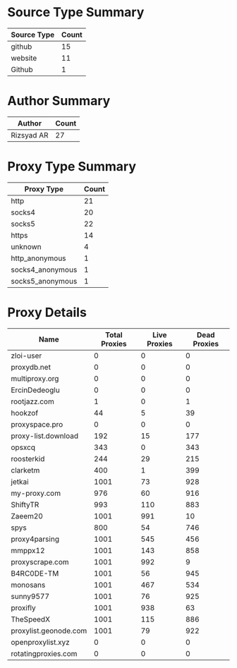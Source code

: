 # Source Type Summary

| Source Type | Count |
|-------------|-------|
| github | 15 |
| website | 11 |
| Github | 1 |


# Author Summary

| Author | Count |
|--------|-------|
| Rizsyad AR | 27 |


# Proxy Type Summary

| Proxy Type | Count |
|------------|-------|
| http | 21 |
| socks4 | 20 |
| socks5 | 22 |
| https | 14 |
| unknown | 4 |
| http_anonymous | 1 |
| socks4_anonymous | 1 |
| socks5_anonymous | 1 |


# Proxy Details

| Name | Total Proxies | Live Proxies | Dead Proxies |
|------|---------------|--------------|---------------|
| zloi-user | 0 | 0 | 0 |
| proxydb.net | 0 | 0 | 0 |
| multiproxy.org | 0 | 0 | 0 |
| ErcinDedeoglu | 0 | 0 | 0 |
| rootjazz.com | 1 | 0 | 1 |
| hookzof | 44 | 5 | 39 |
| proxyspace.pro | 0 | 0 | 0 |
| proxy-list.download | 192 | 15 | 177 |
| opsxcq | 343 | 0 | 343 |
| roosterkid | 244 | 29 | 215 |
| clarketm | 400 | 1 | 399 |
| jetkai | 1001 | 73 | 928 |
| my-proxy.com | 976 | 60 | 916 |
| ShiftyTR | 993 | 110 | 883 |
| Zaeem20 | 1001 | 991 | 10 |
| spys | 800 | 54 | 746 |
| proxy4parsing | 1001 | 545 | 456 |
| mmppx12 | 1001 | 143 | 858 |
| proxyscrape.com | 1001 | 992 | 9 |
| B4RC0DE-TM | 1001 | 56 | 945 |
| monosans | 1001 | 467 | 534 |
| sunny9577 | 1001 | 76 | 925 |
| proxifly | 1001 | 938 | 63 |
| TheSpeedX | 1001 | 115 | 886 |
| proxylist.geonode.com | 1001 | 79 | 922 |
| openproxylist.xyz | 0 | 0 | 0 |
| rotatingproxies.com | 0 | 0 | 0 |
